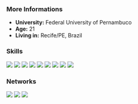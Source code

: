 ### More Informations
- **University:** Federal University of Pernambuco
- **Age:** 21
- **Living in:** Recife/PE, Brazil

### Skills
<div>
<a href="#"><img src="https://img.shields.io/badge/Python-14354C?style=for-the-badge&logo=python&logoColor=white"></img></a>
<a href="#"><img src="https://img.shields.io/badge/HTML5-E34F26?style=for-the-badge&logo=html5&logoColor=white"></img></a>
<a href="#"><img src="https://img.shields.io/badge/CSS3-1572B6?style=for-the-badge&logo=css3&logoColor=white"></img></a>
<a href="#"><img src="https://img.shields.io/badge/C%2B%2B-00599C?style=for-the-badge&logo=c%2B%2B&logoColor=white"></img></a>
<a href="#"><img src="https://img.shields.io/badge/MongoDB-4EA94B?style=for-the-badge&logo=mongodb&logoColor=white"></img></a>
<a href="#"><img src="https://img.shields.io/badge/Angular-DD0031?style=for-the-badge&logo=angular&logoColor=white"></img></a>
<a href="#"><img src="https://img.shields.io/badge/TypeScript-007ACC?style=for-the-badge&logo=typescript&logoColor=white"></img></a>
<a href="#"><img src="https://img.shields.io/badge/Oracle-F80000?style=for-the-badge&logo=Oracle&logoColor=white"></img></a>
<a href="#"><img src="https://img.shields.io/badge/Figma-F24E1E?style=for-the-badge&logo=figma&logoColor=white"></img></a>
</div>

### Networks
<div>
<a href="https://www.linkedin.com/in/michel-leonidas-89223421b/"><img src="https://img.shields.io/badge/LinkedIn-0077B5?style=for-the-badge&logo=linkedin&logoColor=white"></img></a>
<a href="https://medium.com/@michelleonidas81"><img src="https://img.shields.io/badge/Medium-ffbe0b?style=for-the-badge&logo=medium&logoColor=black"></img></a>
<a href="https://www.behance.net/onleonidas"><img src="https://img.shields.io/badge/Behance-0054F7?style=for-the-badge&logo=behance&logoColor=white"></img></a>
</div>
